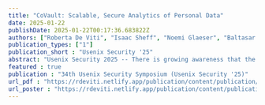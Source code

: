 ```yaml
---
title: "CoVault: Scalable, Secure Analytics of Personal Data"
date: 2025-01-22
publishDate: 2025-01-22T00:17:36.683822Z
authors: ["Roberta De Viti", "Isaac Sheff", "Noemi Glaeser", "Baltasar Dinis", "Rodrigo Rodrigues", "Bobby Bhattacharjee", "Anwar Hithnawi", "Deepak Garg", "Peter Druschel"]
publication_types: ["1"]
publication_short : "Usenix Security '25"
abstract: "Usenix Security 2025 -- There is growing awareness that the analysis of personal data, such as individuals' mobility, financial, and health data, can provide significant benefits to society. However, liberal societies have so far refrained from such analytics, arguably due to the lack of secure analytics platforms that scale to billions of records while operating in a very strong threat model. We contend that one fundamental gap here is the lack of an architecture that can scale (actively-)secure multi-party computation (MPC) horizontally without weakening security. To bridge this gap, we present CoVault, an analytics platform that leverages server-aided MPC and trusted execution environments (TEEs) to colocate the MPC parties in a single datacenter without reducing security, and scales MPC horizontally to the datacenter's available resources. CoVault scales well empirically. For example, CoVault can scale the DualEx 2PC protocol to perform epidemic analytics for a country of 80M people (about 11.85B data records/day) on a continuous basis using one core pair for every 30,000 people."
featured : true
publication : "34th Usenix Security Symposium (Usenix Security '25)"
url_pdf : "https://rdeviti.netlify.app/publication/content/publication/de-viti-2025-covault/covault.pdf"
url_poster : "https://rdeviti.netlify.app/publication/content/publication/de-viti-2025-covault/covault_poster.pdf"
---
```

